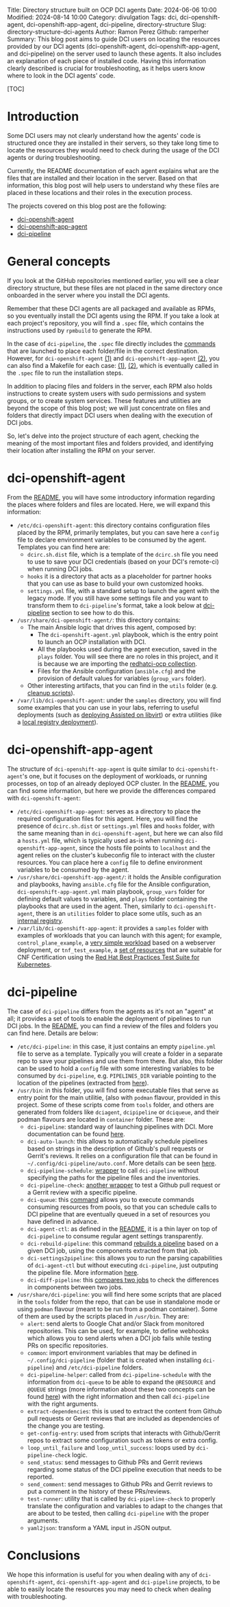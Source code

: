 Title: Directory structure built on OCP DCI agents
Date: 2024-06-06 10:00
Modified: 2024-08-14 10:00
Category: divulgation
Tags: dci, dci-openshift-agent, dci-openshift-app-agent, dci-pipeline, directory-structure
Slug: directory-structure-dci-agents
Author: Ramon Perez
Github: ramperher
Summary: This blog post aims to guide DCI users on locating the resources provided by our DCI agents (dci-openshift-agent, dci-openshift-app-agent, and dci-pipeline) on the server used to launch these agents. It also includes an explanation of each piece of installed code. Having this information clearly described is crucial for troubleshooting, as it helps users know where to look in the DCI agents' code.

[TOC]

# Introduction

Some DCI users may not clearly understand how the agents' code is structured once they are installed in their servers, so they take long time to locate the resources they would need to check during the usage of the DCI agents or during troubleshooting.

Currently, the README documentation of each agent explains what are the files that are installed and their location in the server. Based on that information, this blog post will help users to understand why these files are placed in these locations and their roles in the execution process.

The projects covered on this blog post are the following:

- [dci-openshift-agent](https://github.com/redhat-cip/dci-openshift-agent)
- [dci-openshift-app-agent](https://github.com/redhat-cip/dci-openshift-app-agent)
- [dci-pipeline](https://github.com/redhat-cip/dci-pipeline)

# General concepts

If you look at the GitHub repositories mentioned earlier, you will see a clear directory structure, but these files are not placed in the same directory once onboarded in the server where you install the DCI agents.

Remember that these DCI agents are all packaged and available as RPMs, so you eventually install the DCI agents using the RPM. If you take a look at each project's repository, you will find a `.spec` file, which contains the instructions used by `rpmbuild` to generate the RPM.

In the case of `dci-pipeline`, the `.spec` file directly includes the [commands](https://github.com/redhat-cip/dci-pipeline/blob/master/dci-pipeline.spec) that are launched to place each folder/file in the correct destination. However, for `dci-openshift-agent` [(1)](https://github.com/redhat-cip/dci-openshift-agent/blob/master/dci-openshift-agent.spec) and `dci-openshift-app-agent` [(2)](https://github.com/redhat-cip/dci-openshift-app-agent/blob/master/dci-openshift-app-agent.spec), you can also find a Makefile for each case: [(1)](https://github.com/redhat-cip/dci-openshift-agent/blob/master/Makefile), [(2)](https://github.com/redhat-cip/dci-openshift-app-agent/blob/master/Makefile), which is eventually called in the `.spec` file to run the installation steps.

In addition to placing files and folders in the server, each RPM also holds instructions to create system users with sudo permissions and system groups, or to create system services. These features and utilities are beyond the scope of this blog post; we will just concentrate on files and folders that directly impact DCI users when dealing with the execution of DCI jobs.

So, let's delve into the project structure of each agent, checking the meaning of the most important files and folders provided, and identifying their location after installing the RPM on your server.

# dci-openshift-agent

From the [README](https://github.com/redhat-cip/dci-openshift-agent/?tab=readme-ov-file#folders-and-files-location), you will have some introductory information regarding the places where folders and files are located. Here, we will expand this information:

- `/etc/dci-openshift-agent`: this directory contains configuration files placed by the RPM, primarily templates, but you can save here a `config` file to declare environment variables to be consumed by the agent. Templates you can find here are:
    - `dcirc.sh.dist` file, which is a template of the `dcirc.sh` file you need to use to save your DCI credentials (based on your DCI's remote-ci) when running DCI jobs.
    - `hooks` it is a directory that acts as a placeholder for partner hooks that you can use as base to build your own customized hooks.
    - `settings.yml` file, with a standard setup to launch the agent with the legacy mode. If you still have some settings file and you want to transform them to `dci-pipeline`'s format, take a look below at [dci-pipeline](#dci-pipeline) section to see how to do this.
- `/usr/share/dci-openshift-agent/`: this directory contains:
    - The main Ansible logic that drives this agent, composed by:
        - The `dci-openshift-agent.yml` playbook, which is the entry point to launch an OCP installation with DCI.
        - All the playbooks used during the agent execution, saved in the `plays` folder. You will see there are no roles in this project, and it is because we are importing the [redhatci-ocp collection](https://github.com/redhatci/ansible-collection-redhatci-ocp).
        - Files for the Ansible configuration (`ansible.cfg`) and the provision of default values for variables (`group_vars` folder).
    - Other interesting artifacts, that you can find in the `utils` folder (e.g. [cleanup scripts](https://github.com/redhat-cip/dci-openshift-agent/tree/master/utils/cleanup-scripts)).
- `/var/lib/dci-openshift-agent`: under the `samples` directory, you will find some examples that you can use in your labs, referring to useful deployments (such as [deploying Assisted on libvirt](https://github.com/redhat-cip/dci-openshift-agent/tree/master/samples/assisted_on_libvirt)) or extra utilities (like a [local registry deployment](https://github.com/redhat-cip/dci-openshift-agent/tree/master/samples/roles/local-registry)).

# dci-openshift-app-agent

The structure of `dci-openshift-app-agent` is quite similar to `dci-openshift-agent`'s one, but it focuses on the deployment of workloads, or running processes, on top of an already deployed OCP cluster. In the [README](https://github.com/redhat-cip/dci-openshift-app-agent?tab=readme-ov-file#folders-and-files-location), you can find some information, but here we provide the differences compared with `dci-openshift-agent`:

- `/etc/dci-openshift-app-agent`: serves as a directory to place the required configuration files for this agent. Here, you will find the presence of `dcirc.sh.dist` or `settings.yml` files and `hooks` folder, with the same meaning than in `dci-openshift-agent`, but here we can also fild a `hosts.yml` file, which is typically used as-is when running `dci-openshift-app-agent`, since the hosts file points to `localhost` and the agent relies on the cluster's kubeconfig file to interact with the cluster resources. You can place here a `config` file to define environment variables to be consumed by the agent.
- `/usr/share/dci-openshift-app-agent/`: it holds the Ansible configuration and playbooks, having `ansible.cfg` file for the Ansible configuration, `dci-openshift-app-agent.yml` main playbook, `group_vars` folder for defining default values to variables, and `plays` folder containing the playbooks that are used in the agent. Then, similarly to `dci-openshift-agent`, there is an `utilities` folder to place some utils, such as an [internal registry](https://github.com/redhat-cip/dci-openshift-app-agent/tree/master/utilities/internal-registry).
- `/var/lib/dci-openshift-app-agent`: it provides a `samples` folder with examples of workloads that you can launch with this agent; for example, `control_plane_example`, a [very simple workload](https://github.com/redhat-cip/dci-openshift-app-agent/tree/master/samples/control_plane_example) based on a webserver deployment, or `tnf_test_example`, a [set of resources](https://github.com/redhat-cip/dci-openshift-app-agent/tree/master/samples/tnf_test_example) that are suitable for CNF Certification using the [Red Hat Best Practices Test Suite for Kubernetes](https://github.com/redhat-best-practices-for-k8s/certsuite).

# dci-pipeline

The case of `dci-pipeline` differs from the agents as it's not an "agent" at all; it provides a set of tools to enable the deployment of pipelines to run DCI jobs. In the [README](https://github.com/redhat-cip/dci-pipeline?tab=readme-ov-file#folders-and-files-location), you can find a review of the files and folders you can find here. Details are below:

- `/etc/dci-pipeline`: in this case, it just contains an empty `pipeline.yml` file to serve as a template. Typically you will create a folder in a separate repo to save your pipelines and use them from there. But also, this folder can be used to hold a `config` file with some interesting variables to be consumed by `dci-pipeline`, e.g. `PIPELINES_DIR` variable pointing to the location of the pipelines (extracted from [here](https://github.com/redhat-cip/dci-pipeline/tree/master?tab=readme-ov-file#dci-pipeline-schedule)).
- `/usr/bin`: in this folder, you will find some executable files that serve as entry point for the main utilitie, (also with `podman` flavour, provided in this project. Some of these scripts come from `tools` folder, and others are generated from folders like `dciagent`, `dcipipeline` or `dciqueue`, and their podman flavours are located in `container` folder. These are:
    - `dci-pipeline`: standard way of launching pipelines with DCI. More documentation can be found [here](https://github.com/redhat-cip/dci-pipeline/tree/master?tab=readme-ov-file#dci-pipeline-command).
    - `dci-auto-launch`: this allows to automatically schedule pipelines based on strings in the description of Github's pull requests or Gerrit's reviews. It relies on a configuration file that can be found in `~/.config/dci-pipeline/auto.conf`. More details can be seen [here](https://github.com/redhat-cip/dci-pipeline/tree/master?tab=readme-ov-file#dci-auto-launch).
    - `dci-pipeline-schedule`: [wrapper](https://github.com/redhat-cip/dci-pipeline/tree/master?tab=readme-ov-file#dci-pipeline-schedule) to call `dci-pipeline` without specifying the paths for the pipeline files and the inventories.
    - `dci-pipeline-check`: [another wrapper](https://github.com/redhat-cip/dci-pipeline/tree/master?tab=readme-ov-file#dci-pipeline-check) to test a Github pull request or a Gerrit review with a specific pipeline.
    - `dci-queue`: this [command](/https://github.com/redhat-cip/dci-pipeline/tree/master?tab=readme-ov-file#dci-queue-command) allows you to execute commands consuming resources from pools, so that you can schedule calls to DCI pipeline that are eventually queued in a set of resources you have defined in advance.
    - `dci-agent-ctl`: as defined in the [README](https://github.com/redhat-cip/dci-pipeline/tree/master?tab=readme-ov-file#dci-agent-ctl), it is a thin layer on top of `dci-pipeline` to consume regular agent settings transparently.
    - `dci-rebuild-pipeline`: this command [rebuilds a pipeline](https://github.com/redhat-cip/dci-pipeline/tree/master?tab=readme-ov-file#how-to-rebuild-a-pipeline) based on a given DCI job, using the components extracted from that job.
    - `dci-settings2pipeline`: this allows you to run the parsing capabilities of `dci-agent-ctl` but without executing `dci-pipeline`, just outputing the pipeline file. More information [here](https://github.com/redhat-cip/dci-pipeline/tree/master?tab=readme-ov-file#dci-settings2pipeline).
    - `dci-diff-pipeline`: this [compares two jobs](https://github.com/redhat-cip/dci-pipeline/tree/master?tab=readme-ov-file#how-to-see-components-diff-between-two-pipelines) to check the differences in components between two jobs.
- `/usr/share/dci-pipeline`: you will find here some scripts that are placed in the `tools` folder from the repo, that can be use in standalone mode or using `podman` flavour (meant to be run from a podman container). Some of them are used by the scripts placed in `/usr/bin`. They are:
    - `alert`: send alerts to Google Chat and/or Slack from monitored repositories. This can be used, for example, to define webhooks which allows you to send alerts when a DCI job fails while testing PRs on specific repositories.
    - `common`: import environment variables that may be defined in `~/.config/dci-pipeline` (folder that is created when installing `dci-pipeline`) and `/etc/dci-pipeline` folders.
    - `dci-pipeline-helper`: called from `dci-pipeline-schedule` with the information from `dci-queue` to be able to expand the `@RESOURCE` and `@QUEUE` strings (more information about these two concepts can be found [here](https://github.com/redhat-cip/dci-pipeline/tree/master?tab=readme-ov-file#link-between-dci-pipeline-and-dci-queue-queue-and-resource)) with the right information and then call `dci-pipeline` with the right arguments.
    - `extract-dependencies`: this is used to extract the content from Github pull requests or Gerrit reviews that are included as dependencies of the change you are testing.
    - `get-config-entry`: used from scripts that interacts with Github/Gerrit repos to extract some configuration such as tokens or extra config.
    - `loop_until_failure` and `loop_until_success`: loops used by `dci-pipeline-check` logic.
    - `send_status`: send messages to Github PRs and Gerrit reviews regarding some status of the DCI pipeline execution that needs to be reported.
    - `send_comment`: send messages to Github PRs and Gerrit reviews to put a comment in the history of these PRs/reviews.
    - `test-runner`: utility that is called by `dci-pipeline-check` to properly translate the configuration and variables to adapt to the changes that are about to be tested, then calling `dci-pipeline` with the proper arguments.
    - `yaml2json`: transform a YAML input in JSON output.

# Conclusions

We hope this information is useful for you when dealing with any of `dci-openshift-agent`, `dci-openshift-app-agent` and `dci-pipeline` projects, to be able to easily locate the resources you may need to check when dealing with troubleshooting.
